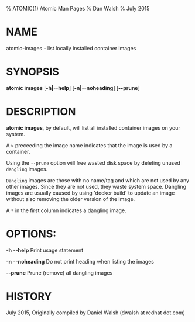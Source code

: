 % ATOMIC(1) Atomic Man Pages
% Dan Walsh
% July 2015
# NAME
atomic-images - list locally installed container images

# SYNOPSIS
**atomic images**
[**-h|--help**]
[**-n|--noheading**]
[**--prune**]

# DESCRIPTION
**atomic images**, by default, will list all installed container images on your
system.

A `>` preceeding the image name indicates that the image is used by a container.

Using the `--prune` option will free wasted disk space by deleting unused
`dangling` images.

`Dangling` images are those with no name/tag and which are not used by any 
other images. Since they are not used, they waste system space.  Dangling
images are usually caused by using 'docker build' to update an image without
also removing the older version of the image.

A `*` in the first column indicates a dangling image.

# OPTIONS:
**-h** **--help**
  Print usage statement

**-n** **--noheading**
  Do not print heading when listing the images

**--prune**
  Prune (remove) all dangling images

# HISTORY
July 2015, Originally compiled by Daniel Walsh (dwalsh at redhat dot com)
